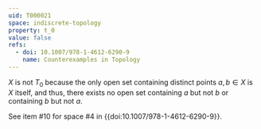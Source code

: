 ```yaml
---
uid: T000021
space: indiscrete-topology
property: t_0
value: false
refs:
  - doi: 10.1007/978-1-4612-6290-9 
    name: Counterexamples in Topology
---
```

$X$ is not $T_0$ because the only open set containing
distinct points $a, b \in X$ is $X$ itself, and thus,
there exists no open set containing $a$ but not $b$ or
containing $b$ but not $a$.


See item #10 for space #4 in {{doi:10.1007/978-1-4612-6290-9}}.
